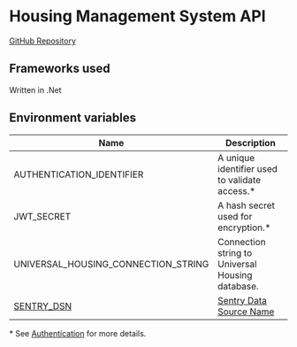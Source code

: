 # Housing Management System API

<a class="badge badge--secondary" href="https://github.com/City-of-Lincoln-Council/HousingManagementSystemApi">GitHub Repository</a>

## Frameworks used

Written in .Net

## Environment variables
| Name                                                                    | Description                                                                           |
|-------------------------------------------------------------------------|---------------------------------------------------------------------------------------|
| AUTHENTICATION_IDENTIFIER                                               | A unique identifier used to validate access.*                                         |
| JWT_SECRET                                                              | A hash secret used for encryption.*                                                   |
| UNIVERSAL_HOUSING_CONNECTION_STRING                                     | Connection string to Universal Housing database.                                      |
| [SENTRY_DSN](/docs/alerting-and-monitoring/intro#azure-component-setup) | [Sentry Data Source Name](https://docs.sentry.io/product/sentry-basics/dsn-explainer/)|

\* See [Authentication](/docs/apis/authentication) for more details.